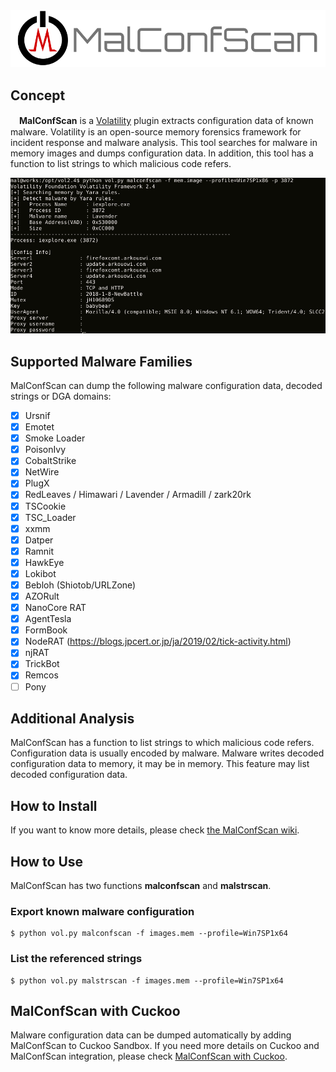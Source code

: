 <div align="center"><img src="images/title.svg" width="800"></div>

## Concept
 　**MalConfScan** is a [Volatility](https://github.com/volatilityfoundation/volatility) plugin extracts configuration data of known malware. Volatility is an open-source memory forensics framework for incident response and malware analysis. This tool searches for malware in memory images and dumps configuration data. In addition, this tool has a function to list strings to which malicious code refers.  

  ![MalConfScan sample](images/sample1.png)  

## Supported Malware Families
  MalConfScan can dump the following malware configuration data, decoded strings or DGA domains:

  - [x] Ursnif  
  - [x] Emotet  
  - [x] Smoke Loader    
  - [x] PoisonIvy
  - [x] CobaltStrike
  - [x] NetWire
  - [x] PlugX
  - [x] RedLeaves / Himawari / Lavender / Armadill / zark20rk
  - [x] TSCookie
  - [x] TSC_Loader
  - [x] xxmm  
  - [x] Datper  
  - [x] Ramnit  
  - [x] HawkEye  
  - [x] Lokibot
  - [x] Bebloh (Shiotob/URLZone)
  - [x] AZORult
  - [x] NanoCore RAT
  - [x] AgentTesla   
  - [x] FormBook
  - [x] NodeRAT (https://blogs.jpcert.or.jp/ja/2019/02/tick-activity.html)
  - [x] njRAT
  - [x] TrickBot
  - [x] Remcos
  - [ ] Pony

## Additional Analysis
  MalConfScan has a function to list strings to which malicious code refers. Configuration data is usually encoded by malware. Malware writes decoded configuration data to memory, it may be in memory. This feature may list decoded configuration data.  

## How to Install
  If you want to know more details, please check [the MalConfScan wiki](https://github.com/JPCERTCC/MalConfScan/wiki).

## How to Use
 MalConfScan has two functions **malconfscan** and **malstrscan**.

### Export known malware configuration
```
$ python vol.py malconfscan -f images.mem --profile=Win7SP1x64
```

### List the referenced strings
```
$ python vol.py malstrscan -f images.mem --profile=Win7SP1x64
```

## MalConfScan with Cuckoo
  Malware configuration data can be dumped automatically by adding MalConfScan to Cuckoo Sandbox. If you need more details on Cuckoo and MalConfScan integration, please check [MalConfScan with Cuckoo](https://github.com/JPCERTCC/MalConfScan-with-Cuckoo).
